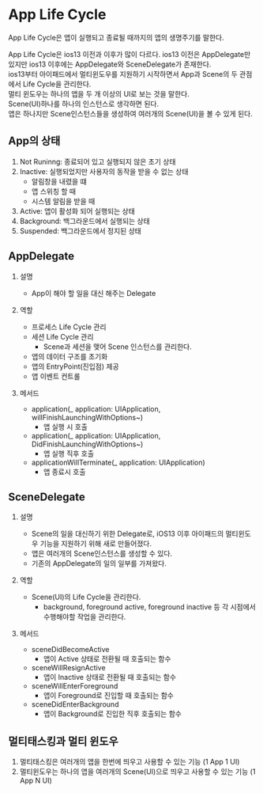 # App Life Cycle

App Life Cycle은 앱이 실행되고 종료될 때까지의 앱의 생명주기를 말한다.

App Life Cycle은 ios13 이전과 이후가 많이 다르다.
ios13 이전은 AppDelegate만 있지만 ios13 이후에는 AppDelegate와 SceneDelegate가 존재한다.   
ios13부터 아이패드에서 멀티윈도우를 지원하기 시작하면서 App과 Scene의 두 관점에서 Life Cycle을 관리한다.   
멀티 윈도우는 하나의 앱을 두 개 이상의 UI로 보는 것을 말한다.   
Scene(UI)하나를 하나의 인스턴스로 생각하면 된다.   
앱은 하나지만 Scene인스턴스들을 생성하여 여러개의 Scene(UI)을 볼 수 있게 된다.   

## App의 상태

1. Not Runinng: 종료되어 있고 실행되지 않은 초기 상태
2. Inactive: 실행되었지만 사용자의 동작을 받을 수 없는 상태
	- 알림창을 내렸을 떄
	- 앱 스위칭 할 때
	- 시스템 알림을 받을 때
3. Active: 앱이 활성화 되어 실행되는 상태
4. Background: 백그라운드에서 실행되는 상태
5. Suspended: 백그라운드에서 정지된 상태

## AppDelegate
1. 설명
	- App이 해야 할 일을 대신 해주는 Delegate

2. 역할
	- 프로세스 Life Cycle 관리
	- 세션 Life Cycle 관리
		- Scene과 세션을 맺어 Scene 인스턴스를 관리한다.
	- 앱의 데이터 구조를 초기화
	- 앱의 EntryPoint(진입점) 제공
	- 앱 이벤트 컨트롤

3. 메서드
	- application(_ application: UIApplication, willFinishLaunchingWithOptions~)
		- 앱 실행 시 호출
	- application(_ application: UIApplication, DidFinishLaunchingWithOptions~)
		- 앱 실행 직후 호출
	- applicationWillTerminate(_ application: UIApplication)
		- 앱 종료시 호출

## SceneDelegate

1. 설명
	- Scene의 일을 대신하기 위한 Delegate로, iOS13 이후 아이패드의 멀티윈도우 기능을 지원하기 위해 새로 만들어졌다.
	- 앱은 여러개의 Scene인스턴스를 생성할 수 있다.
	- 기존의 AppDelegate의 일의 일부를 가져왔다.

2. 역할
	- Scene(UI)의 Life Cycle을 관리한다.
		- background, foreground active, foreground inactive 등 각 시점에서 수행해야할 작업을 관리한다.

3. 메서드
	- sceneDidBecomeActive
		- 앱이 Active 상태로 전환될 때 호출되는 함수
	- sceneWillResignActive
		- 앱이 Inactive 상태로 전환될 때 호출되는 함수
	- sceneWillEnterForeground
		- 앱이 Foreground로 진입할 때 호출되는 함수
	- sceneDidEnterBackground
		- 앱이 Background로 진입한 직후 호출되는 함수

		
## 멀티태스킹과 멀티 윈도우
1. 멀티태스킹은 여러개의 앱을 한번에 띄우고 사용할 수 있는 기능 (1 App 1 UI)
2. 멀티윈도우는 하나의 앱을 여러개의 Scene(UI)으로 띄우고 사용할 수 있는 기능 (1 App N UI)